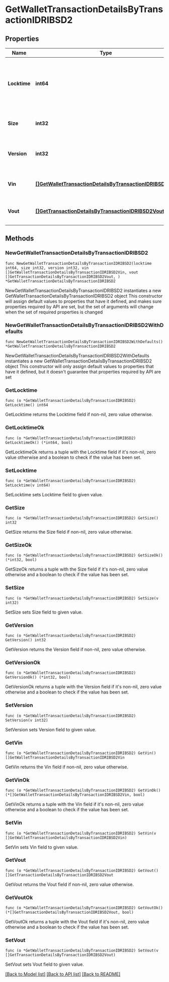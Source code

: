 # GetWalletTransactionDetailsByTransactionIDRIBSD2

## Properties

Name | Type | Description | Notes
------------ | ------------- | ------------- | -------------
**Locktime** | **int64** | Represents the time at which a particular transaction can be added to the blockchain. | 
**Size** | **int32** | Represents the total size of this transaction. | 
**Version** | **int32** | Represents the transaction version number. | 
**Vin** | [**[]GetWalletTransactionDetailsByTransactionIDRIBSD2Vin**](GetWalletTransactionDetailsByTransactionIDRIBSD2Vin.md) | Object Array representation of transaction inputs | 
**Vout** | [**[]GetTransactionDetailsByTransactionIDRIBSD2Vout**](GetTransactionDetailsByTransactionIDRIBSD2Vout.md) | Object Array representation of transaction outputs | 

## Methods

### NewGetWalletTransactionDetailsByTransactionIDRIBSD2

`func NewGetWalletTransactionDetailsByTransactionIDRIBSD2(locktime int64, size int32, version int32, vin []GetWalletTransactionDetailsByTransactionIDRIBSD2Vin, vout []GetTransactionDetailsByTransactionIDRIBSD2Vout, ) *GetWalletTransactionDetailsByTransactionIDRIBSD2`

NewGetWalletTransactionDetailsByTransactionIDRIBSD2 instantiates a new GetWalletTransactionDetailsByTransactionIDRIBSD2 object
This constructor will assign default values to properties that have it defined,
and makes sure properties required by API are set, but the set of arguments
will change when the set of required properties is changed

### NewGetWalletTransactionDetailsByTransactionIDRIBSD2WithDefaults

`func NewGetWalletTransactionDetailsByTransactionIDRIBSD2WithDefaults() *GetWalletTransactionDetailsByTransactionIDRIBSD2`

NewGetWalletTransactionDetailsByTransactionIDRIBSD2WithDefaults instantiates a new GetWalletTransactionDetailsByTransactionIDRIBSD2 object
This constructor will only assign default values to properties that have it defined,
but it doesn't guarantee that properties required by API are set

### GetLocktime

`func (o *GetWalletTransactionDetailsByTransactionIDRIBSD2) GetLocktime() int64`

GetLocktime returns the Locktime field if non-nil, zero value otherwise.

### GetLocktimeOk

`func (o *GetWalletTransactionDetailsByTransactionIDRIBSD2) GetLocktimeOk() (*int64, bool)`

GetLocktimeOk returns a tuple with the Locktime field if it's non-nil, zero value otherwise
and a boolean to check if the value has been set.

### SetLocktime

`func (o *GetWalletTransactionDetailsByTransactionIDRIBSD2) SetLocktime(v int64)`

SetLocktime sets Locktime field to given value.


### GetSize

`func (o *GetWalletTransactionDetailsByTransactionIDRIBSD2) GetSize() int32`

GetSize returns the Size field if non-nil, zero value otherwise.

### GetSizeOk

`func (o *GetWalletTransactionDetailsByTransactionIDRIBSD2) GetSizeOk() (*int32, bool)`

GetSizeOk returns a tuple with the Size field if it's non-nil, zero value otherwise
and a boolean to check if the value has been set.

### SetSize

`func (o *GetWalletTransactionDetailsByTransactionIDRIBSD2) SetSize(v int32)`

SetSize sets Size field to given value.


### GetVersion

`func (o *GetWalletTransactionDetailsByTransactionIDRIBSD2) GetVersion() int32`

GetVersion returns the Version field if non-nil, zero value otherwise.

### GetVersionOk

`func (o *GetWalletTransactionDetailsByTransactionIDRIBSD2) GetVersionOk() (*int32, bool)`

GetVersionOk returns a tuple with the Version field if it's non-nil, zero value otherwise
and a boolean to check if the value has been set.

### SetVersion

`func (o *GetWalletTransactionDetailsByTransactionIDRIBSD2) SetVersion(v int32)`

SetVersion sets Version field to given value.


### GetVin

`func (o *GetWalletTransactionDetailsByTransactionIDRIBSD2) GetVin() []GetWalletTransactionDetailsByTransactionIDRIBSD2Vin`

GetVin returns the Vin field if non-nil, zero value otherwise.

### GetVinOk

`func (o *GetWalletTransactionDetailsByTransactionIDRIBSD2) GetVinOk() (*[]GetWalletTransactionDetailsByTransactionIDRIBSD2Vin, bool)`

GetVinOk returns a tuple with the Vin field if it's non-nil, zero value otherwise
and a boolean to check if the value has been set.

### SetVin

`func (o *GetWalletTransactionDetailsByTransactionIDRIBSD2) SetVin(v []GetWalletTransactionDetailsByTransactionIDRIBSD2Vin)`

SetVin sets Vin field to given value.


### GetVout

`func (o *GetWalletTransactionDetailsByTransactionIDRIBSD2) GetVout() []GetTransactionDetailsByTransactionIDRIBSD2Vout`

GetVout returns the Vout field if non-nil, zero value otherwise.

### GetVoutOk

`func (o *GetWalletTransactionDetailsByTransactionIDRIBSD2) GetVoutOk() (*[]GetTransactionDetailsByTransactionIDRIBSD2Vout, bool)`

GetVoutOk returns a tuple with the Vout field if it's non-nil, zero value otherwise
and a boolean to check if the value has been set.

### SetVout

`func (o *GetWalletTransactionDetailsByTransactionIDRIBSD2) SetVout(v []GetTransactionDetailsByTransactionIDRIBSD2Vout)`

SetVout sets Vout field to given value.



[[Back to Model list]](../README.md#documentation-for-models) [[Back to API list]](../README.md#documentation-for-api-endpoints) [[Back to README]](../README.md)


